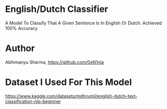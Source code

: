 # English/Dutch Classifier
A Model To Classify That A Given Sentence Is In English Or Dutch. Achieved 100% Accuracy
# Author
Abhimanyu Sharma, https://github.com/0xN1nja
# Dataset I Used For This Model
https://www.kaggle.com/datasets/mdhrumil/english-dutch-text-classification-nlp-beginner